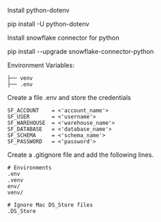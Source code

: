 Install python-dotenv

pip install -U python-dotenv


Install snowflake connector for python 

pip install --upgrade snowflake-connector-python


Environment Variables:

    ├── venv
    ├── .env

Create a file .env and store the credentials

    SF_ACCOUNT    = <'account_name'>
    SF_USER       = <'username'>
    SF_WAREHOUSE  = <'warehouse_name'>
    SF_DATABASE   = <'database_name'>
    SF_SCHEMA     = <'schema_name'>
    SF_PASSWORD   = <'password'>

Create a .gitignore file and add the following lines.

    # Environments
    .env
    .venv
    env/
    venv/

    # Ignore Mac DS_Store files
    .DS_Store
